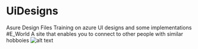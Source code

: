 # UiDesigns
Asure Design Files
Training on azure UI designs and some implementations
#E_World
A site that enables you to connect to other people with similar hobboies
![alt text](https://github.com/kaigikinyua/UiDesigns/GitImages/eworld.png)